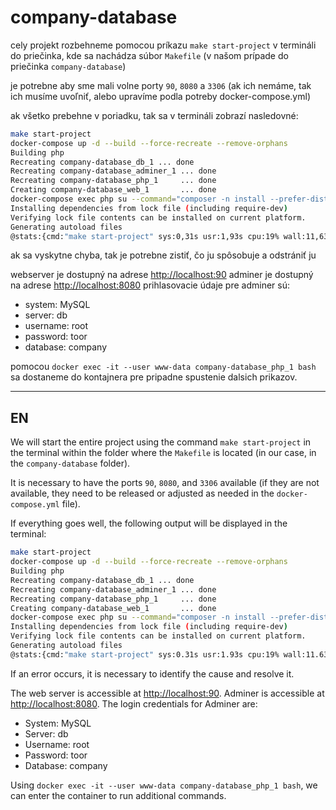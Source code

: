 # company-database

cely projekt rozbehneme pomocou príkazu `make start-project` v termináli do priečinka,
kde sa nachádza súbor `Makefile` (v našom prípade do priečinka `company-database`)

je potrebne aby sme mali volne porty `90`, `8080` a `3306` (ak ich nemáme, tak ich musíme uvoľniť,
alebo upravíme podla potreby docker-compose.yml)

ak všetko prebehne v poriadku, tak sa v termináli zobrazí nasledovné:

```bash
make start-project
docker-compose up -d --build --force-recreate --remove-orphans
Building php
Recreating company-database_db_1 ... done
Recreating company-database_adminer_1 ... done
Recreating company-database_php_1     ... done
Creating company-database_web_1       ... done
docker-compose exec php su --command="composer -n install --prefer-dist" www-data
Installing dependencies from lock file (including require-dev)
Verifying lock file contents can be installed on current platform.
Generating autoload files
@stats:{cmd:"make start-project" sys:0,31s usr:1,93s cpu:19% wall:11,638s mem:43k}
```

ak sa vyskytne chyba, tak je potrebne zistiť, čo ju spôsobuje a odstrániť ju

webserver je dostupný na adrese [http://localhost:90](http://localhost:90)
adminer je dostupný na adrese [http://localhost:8080](http://localhost:8080)
prihlasovacie údaje pre adminer sú:
- system: MySQL
- server: db
- username: root
- password: toor
- database: company

pomocou `docker exec -it --user www-data company-database_php_1 bash`
sa dostaneme do kontajnera pre pripadne spustenie dalsich prikazov.

--------------------------------------------------------------------------------------------


## EN
We will start the entire project using the command `make start-project` in the terminal within the folder where the `Makefile` is located (in our case, in the `company-database` folder).

It is necessary to have the ports `90`, `8080`, and `3306` available (if they are not available, they need to be released or adjusted as needed in the `docker-compose.yml` file).

If everything goes well, the following output will be displayed in the terminal:

```bash
make start-project
docker-compose up -d --build --force-recreate --remove-orphans
Building php
Recreating company-database_db_1 ... done
Recreating company-database_adminer_1 ... done
Recreating company-database_php_1     ... done
Creating company-database_web_1       ... done
docker-compose exec php su --command="composer -n install --prefer-dist" www-data
Installing dependencies from lock file (including require-dev)
Verifying lock file contents can be installed on current platform.
Generating autoload files
@stats:{cmd:"make start-project" sys:0.31s usr:1.93s cpu:19% wall:11.638s mem:43k}
```

If an error occurs, it is necessary to identify the cause and resolve it.

The web server is accessible at [http://localhost:90](http://localhost:90).
Adminer is accessible at [http://localhost:8080](http://localhost:8080).
The login credentials for Adminer are:
- System: MySQL
- Server: db
- Username: root
- Password: toor
- Database: company

Using `docker exec -it --user www-data company-database_php_1 bash`, we can enter the container to run additional commands.

